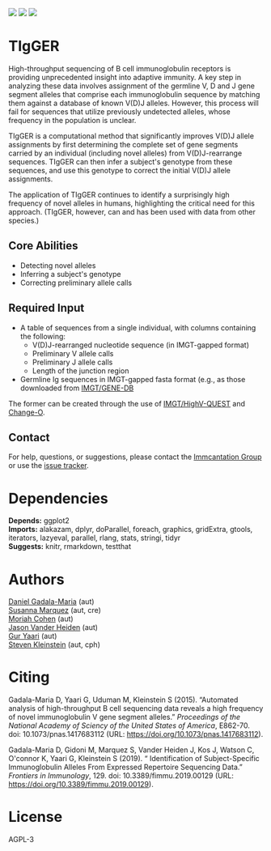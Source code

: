 [![](http://cranlogs.r-pkg.org/badges/grand-total/tigger)](https://www.r-pkg.org/pkg/tigger)
[![](https://cranlogs.r-pkg.org/badges/tigger)](https://www.r-pkg.org/pkg/tigger)
[![](https://img.shields.io/static/v1?label=AIRR-C%20sw-tools%20v1&message=compliant&color=008AFF&labelColor=000000&style=plastic)](https://docs.airr-community.org/en/stable/swtools/airr_swtools_standard.html)



# TIgGER #

High-throughput sequencing of B cell immunoglobulin receptors is providing unprecedented insight into adaptive immunity. A key step in analyzing these data involves assignment of the germline V, D and J gene segment alleles that comprise each immunoglobulin sequence by matching them against a database of known V(D)J alleles. However, this process will fail for sequences that utilize previously undetected alleles, whose frequency in the population is unclear.

TIgGER is a computational method that significantly improves V(D)J allele assignments by first determining the complete set of gene segments carried by an individual (including novel alleles) from V(D)J-rearrange sequences. TIgGER can then infer a subject's genotype from these sequences, and use this genotype to correct the initial V(D)J allele assignments.

The application of TIgGER continues to identify a surprisingly high frequency of novel alleles in humans, highlighting the critical need for this approach. (TIgGER, however, can and has been used with data from other species.)

## Core Abilities ##

* Detecting novel alleles
* Inferring a subject's genotype
* Correcting preliminary allele calls

## Required Input ##

* A table of sequences from a single individual, with columns containing the following:
    * V(D)J-rearranged nucleotide sequence (in IMGT-gapped format)
    * Preliminary V allele calls
    * Preliminary J allele calls
    * Length of the junction region
* Germline Ig sequences in IMGT-gapped fasta format (e.g., as those downloaded from [IMGT/GENE-DB](https://www.imgt.org/genedb/)

The former can be created through the use of [IMGT/HighV-QUEST](https://www.imgt.org) and [Change-O](http://changeo.readthedocs.io).

## Contact ##

For help, questions, or suggestions, please contact the [Immcantation Group](mailto:immcantation@googlegroups.com) or use the [issue tracker](https://bitbucket.org/kleinstein/tigger/issues?status=new&status=open).


# Dependencies

**Depends:** ggplot2  
**Imports:** alakazam, dplyr, doParallel, foreach, graphics, gridExtra, gtools, iterators, lazyeval, parallel, rlang, stats, stringi, tidyr  
**Suggests:** knitr, rmarkdown, testthat


# Authors

[Daniel Gadala-Maria](mailto:daniel.gadala-maria@yale.edu) (aut)  
[Susanna Marquez](mailto:susanna.marquez@yale.edu) (aut, cre)  
[Moriah Cohen](mailto:moriah.cohen@biu.ac.il) (aut)  
[Jason Vander Heiden](mailto:jason.vanderheiden@gmail.com) (aut)  
[Gur Yaari](mailto:gur.yaari@biu.ac.il) (aut)  
[Steven Kleinstein](mailto:steven.kleinstein@yale.edu) (aut, cph)


# Citing


Gadala-Maria D, Yaari G, Uduman M, Kleinstein S (2015). “Automated
analysis of high-throughput B cell sequencing data reveals a high
frequency of novel immunoglobulin V gene segment alleles.” _Proceedings
of the National Academy of Sciency of the United States of America_,
E862-70. doi: 10.1073/pnas.1417683112 (URL:
https://doi.org/10.1073/pnas.1417683112).

Gadala-Maria D, Gidoni M, Marquez S, Vander Heiden J, Kos J, Watson C,
O'connor K, Yaari G, Kleinstein S (2019). “ Identification of
Subject-Specific Immunoglobulin Alleles From Expressed Repertoire
Sequencing Data.” _Frontiers in Immunology_, 129. doi:
10.3389/fimmu.2019.00129 (URL:
https://doi.org/10.3389/fimmu.2019.00129).




# License

AGPL-3
